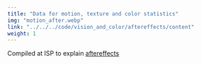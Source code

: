 ```yaml
---
title: "Data for motion, texture and color statistics"
img: "motion_after.webp"
link: "../../../code/vision_and_color/aftereffects/content"
weight: 1
---
```


Compiled at ISP to explain [aftereffects](../../../code/vision_and_color/aftereffects/content)